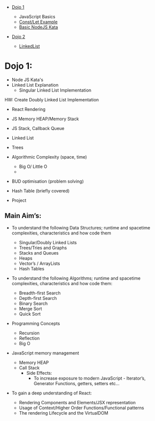 * [Dojo 1](./lessons/lesson1.md)
    - JavaScript Basics
    - [Const/Let Example](./packages/katas/const-let)
    - [Basic NodeJS Kata](./packages/katas/camel-casing)

* [Dojo 2](./lessons/DOJO2.md)
    - [LinkedList](./packages/data-structures/linked-list/jerome/)


# Dojo 1:
* Node JS Kata's
* Linked List Explanation
    - Singular Linked List Implementation

HW: Create Doubly Linked List Implementation

* React Rendering
* JS Memory HEAP/Memory Stack
* JS Stack, Callback Queue
* Linked List
* Trees 
* Algorithmic Complexity (space, time)
    - Big O/ Little O
    * 
* BUD optimisation (problem solving)
* Hash Table (briefly covered)

* Project 

## Main Aim’s:

* To understand the following Data Structures; runtime and spacetime complexities, characteristics and how code them 
    - Singular/Doubly Linked Lists
    - Trees/Tries and Graphs
    - Stacks and Queues
    - Heaps
    - Vector’s / ArrayLists
    - Hash Tables

* To understand the following Algorithms;  runtime and spacetime complexities, characteristics and how code them:
    - Breadth-first Search
    - Depth-first Search
    - Binary Search
    - Merge Sort
    - Quick Sort

* Programming Concepts
    - Recursion
    - Reflection
    - Big O

* JavaScript memory management
    - Memory HEAP
    - Call Stack
        * Side Effects:
          - To increase exposure to modern JavaScript - Iterator’s, Generator Functions, getters, setters etc…

* To gain a deep understanding of React:
    - Rendering Components and Elements/JSX representation
    - Usage of Context/Higher Order Functions/Functional patterns
    - The rendering Lifecycle and the VirtualDOM
